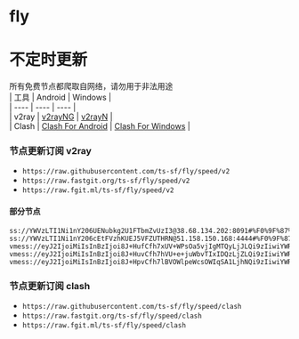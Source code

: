 # fly
# 不定时更新
所有免费节点都爬取自网络，请勿用于非法用途  
|  工具  | Android  | Windows  |  
|  ----  | ----   | ----  |  
| v2ray  | [v2rayNG](https://github.com/2dust/v2rayNG/releases) | [v2rayN](https://github.com/2dust/v2rayN/releases) |  
| Clash  | [Clash For Android](https://github.com/Kr328/ClashForAndroid/releases) | [Clash For Windows](https://github.com/Fndroid/clash_for_windows_pkg/releases) | 
  
### 节点更新订阅  v2ray
- `https://raw.githubusercontent.com/ts-sf/fly/speed/v2`  
- `https://raw.fastgit.org/ts-sf/fly/speed/v2`  
- `https://raw.fgit.ml/ts-sf/fly/speed/v2`  
#### 部分节点  
``` 
ss://YWVzLTI1Ni1nY206UENubkg2U1FTbmZvUzI3@38.68.134.202:8091#%F0%9F%87%BA%F0%9F%87%B8US%E7%BE%8E%E5%9B%BD13%201.9MB%2Fs
ss://YWVzLTI1Ni1nY206cEtFVzhKUEJ5VFZUTHRN@51.158.150.168:4444#%F0%9F%87%AB%F0%9F%87%B7FR%E6%B3%95%E5%9B%BD3%20888.2KB%2Fs
vmess://eyJ2IjoiMiIsInBzIjoi8J+HufCfh7xUV+WPsOa5vjIgMTQyLjJLQi9zIiwiYWRkIjoibmIyMi5udGJxLmR5bnUubmV0IiwicG9ydCI6IjEyMDAyIiwiaWQiOiIwOGVlNTEwZS02OGU2LTRhNzEtOGQzYS0xYzU3NmZmYTNjYWMiLCJhaWQiOiIwIiwic2N5IjoiYXV0byIsIm5ldCI6InRjcCIsInR5cGUiOiJub25lIiwiaG9zdCI6ImpwLnRha2VzaGkud2lraSIsInBhdGgiOiIvdGFrZXNoaS53aWtpIiwidGxzIjoiIiwic25pIjoiIiwidGVzdF9uYW1lIjoiVFflj7Dmub4yIn0=
vmess://eyJ2IjoiMiIsInBzIjoi8J+HuvCfh7hVU+e+juWbvTIxIDQzLjZLQi9zIiwiYWRkIjoiMzguMTgwLjk4LjIxNSIsInBvcnQiOiI4MDgwIiwiaWQiOiI3NzNhYzYwZC0zNmQ3LTQ1YjUtYzk5ZS1hMGUzOTAzZTJlM2EiLCJhaWQiOiIwIiwic2N5IjoiYXV0byIsIm5ldCI6IndzIiwidHlwZSI6Im5vbmUiLCJob3N0IjoiIiwicGF0aCI6Ii8iLCJ0bHMiOiIiLCJzbmkiOiIiLCJ0ZXN0X25hbWUiOiJVU+e+juWbvTIxIn0=
vmess://eyJ2IjoiMiIsInBzIjoi8J+HpvCfh7lBVOWlpeWcsOWIqSA1LjhNQi9zIiwiYWRkIjoiOTIuMjIzLjU1LjYiLCJwb3J0IjoiNDQzIiwiaWQiOiI0YWJkZjU4ZS0wNTE2LTQ2OGQtOTU3MS1mZTI1Y2I0ODk3ZWYiLCJhaWQiOiIwIiwic2N5IjoiYXV0byIsIm5ldCI6IndzIiwidHlwZSI6Im5vbmUiLCJob3N0Ijoic2t1b25lLnNlcnZlbWluZWNyYWZ0Lm5ldCIsInBhdGgiOiIvQGZvcndhcmR2MnJheSIsInRscyI6InRscyIsInNuaSI6IiIsInRlc3RfbmFtZSI6IkFU5aWl5Zyw5YipIn0=
```
### 节点更新订阅  clash
- `https://raw.githubusercontent.com/ts-sf/fly/speed/clash`  
- `https://raw.fastgit.org/ts-sf/fly/speed/clash`  
- `https://raw.fgit.ml/ts-sf/fly/speed/clash`  


